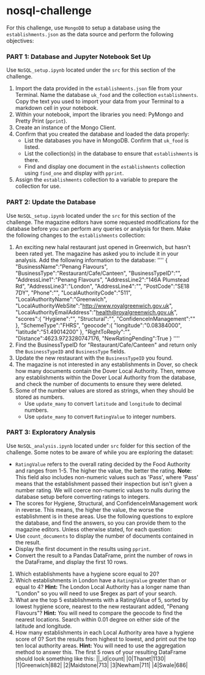 # nosql-challenge
For this challenge, use <code>MongoDB</code> to setup a database using the <code>establishments.json</code> as the data source and perform the following objectives:
### PART 1: Database and Jupyter Notebook Set Up
Use <code>NoSQL_setup.ipynb</code> located under the <code>src</code> for this section of the challenge.
1) Import the data provided in the <code>establishments.json</code> file from your Terminal. Name the database <code>uk_food</code> and the collection <code>establishments</code>. Copy the text you used to import your data from your Terminal to a markdown cell in your notebook.
2) Within your notebook, import the libraries you need: PyMongo and Pretty Print (<code>pprint</code>).
3) Create an instance of the Mongo Client.
4) Confirm that you created the database and loaded the data properly:
    - List the databases you have in MongoDB. Confirm that <code>uk_food</code> is listed.
    - List the collection(s) in the database to ensure that <code>establishments</code> is there.
    - Find and display one document in the <code>establishments</code> collection using <code>find_one</code> and display with <code>pprint</code>.
5) Assign the <code>establishments</code> collection to a variable to prepare the collection for use.
### PART 2: Update the Database
Use <code>NoSQL_setup.ipynb</code> located under the <code>src</code> for this section of the challenge.
The magazine editors have some requested modifications for the database before you can perform any queries or analysis for them. Make the following changes to the <code>establishments</code> collection:
1) An exciting new halal restaurant just opened in Greenwich, but hasn't been rated yet. The magazine has asked you to include it in your analysis. Add the following information to the database:
    ''''
    {
        "BusinessName":"Penang Flavours",
        "BusinessType":"Restaurant/Cafe/Canteen",
        "BusinessTypeID":"",
        "AddressLine1":"Penang Flavours",
        "AddressLine2":"146A Plumstead Rd",
        "AddressLine3":"London",
        "AddressLine4":"",
        "PostCode":"SE18 7DY",
        "Phone":"",
        "LocalAuthorityCode":"511",
        "LocalAuthorityName":"Greenwich",
        "LocalAuthorityWebSite":"http://www.royalgreenwich.gov.uk",
        "LocalAuthorityEmailAddress":"health@royalgreenwich.gov.uk",
        "scores":{
            "Hygiene":"",
            "Structural":"",
            "ConfidenceInManagement":""
        },
        "SchemeType":"FHRS",
        "geocode":{
            "longitude":"0.08384000",
            "latitude":"51.49014200"
        },
        "RightToReply":"",
        "Distance":4623.9723280747176,
        "NewRatingPending":True
    }
    ''''
2) Find the BusinessTypeID for "Restaurant/Cafe/Canteen" and return only the <code>BusinessTypeID</code> and <code>BusinessType</code> fields.
3) Update the new restaurant with the <code>BusinessTypeID</code> you found.
4) The magazine is not interested in any establishments in Dover, so check how many documents contain the Dover Local Authority. Then, remove any establishments within the Dover Local Authority from the database, and check the number of documents to ensure they were deleted.
5) Some of the number values are stored as strings, when they should be stored as numbers.
    - Use <code>update_many</code> to convert <code>latitude</code> and <code>longitude</code> to decimal numbers.
    - Use <code>update_many</code> to convert <code>RatingValue</code> to integer numbers.
### PART 3: Exploratory Analysis
Use <code>NoSQL_analysis.ipynb</code> located under <code>src</code> folder for this section of the challenge.
Some notes to be aware of while you are exploring the dataset:
- <code>RatingValue</code> refers to the overall rating decided by the Food Authority and ranges from 1-5. The higher the value, the better the rating.
    <b>Note:</b> This field also includes non-numeric values such as 'Pass', where 'Pass' means that the establishment passed their inspection but isn't given a number rating. We will coerce non-numeric values to nulls during the database setup before converting ratings to integers.
- The scores for Hygiene, Structural, and ConfidenceInManagement work in reverse. This means, the higher the value, the worse the establishment is in these areas.
Use the following questions to explore the database, and find the answers, so you can provide them to the magazine editors.
Unless otherwise stated, for each question:
- Use <code>count_documents</code> to display the number of documents contained in the result.
- Display the first document in the results using <code>pprint</code>.
- Convert the result to a Pandas DataFrame, print the number of rows in the DataFrame, and display the first 10 rows.
1) Which establishments have a hygiene score equal to 20?
2) Which establishments in London have a <code>RatingValue</code> greater than or equal to 4?
    <b>Hint:</b> The London Local Authority has a longer name than "London" so you will need to use $regex as part of your search.
3) What are the top 5 establishments with a RatingValue of 5, sorted by lowest hygiene score, nearest to the new restaurant added, "Penang Flavours"?
    <b>Hint:</b> You will need to compare the geocode to find the nearest locations. Search within 0.01 degree on either side of the latitude and longitude.
4) How many establishments in each Local Authority area have a hygiene score of 0? Sort the results from highest to lowest, and print out the top ten local authority areas.
    <b>Hint:</b> You will need to use the aggregation method to answer this.
    The first 5 rows of your resulting DataFrame should look something like this:
    ||_id|count|
    |0|Thanet|1130|
    |1|Greenwich|882|
    |2|Maidstone|713|
    |3|Newham|711|
    |4|Swale|686|
